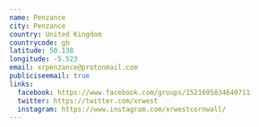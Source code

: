 ```yaml
---
name: Penzance
city: Penzance
country: United Kingdom
countrycode: gb
latitude: 50.138
longitude: -5.523
email: xrpenzance@protonmail.com
publiciseemail: true
links:
  facebook: https://www.facebook.com/groups/1521695834640711
  twitter: https://twitter.com/xrwest
  instagram: https://www.instagram.com/xrwestcornwall/
---
```

